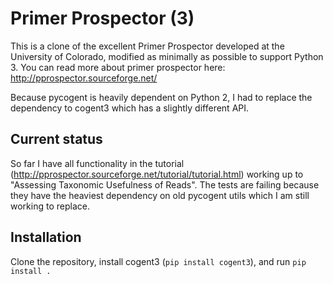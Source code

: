 # Primer Prospector (3)

This is a clone of the excellent Primer Prospector developed at the University of Colorado, modified as minimally as possible to support Python 3. You can read more about primer prospector here: http://pprospector.sourceforge.net/

Because pycogent is heavily dependent on Python 2, I had to replace the dependency to cogent3 which has a slightly different API.

## Current status

So far I have all functionality in the tutorial (http://pprospector.sourceforge.net/tutorial/tutorial.html) working up to "Assessing Taxonomic Usefulness of Reads". The tests are failing because they have the heaviest dependency on old pycogent utils which I am still working to replace.

## Installation

Clone the repository, install cogent3 (`pip install cogent3`), and run `pip install .`
